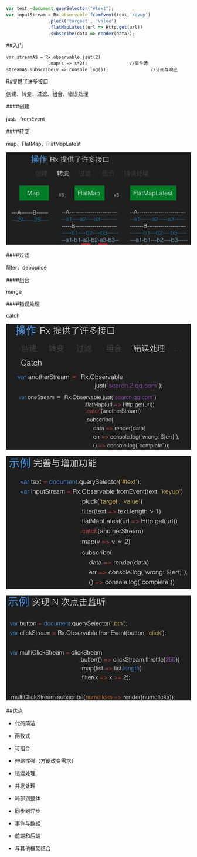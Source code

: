 ```js
var text =document.querSelector("#text");
var inputStream = Rx.Observable.fromEvent(text,'keyup')
                .pluck('targeet', 'value')
                .flatMapLatest(url => Http.get(url))
                .subscribe(data => render(data));
```


##入门

```
var streamA$ = Rx.observable.jsut(2)
                .map(s => s*2);                //事件源 
streamA$.subscribe(v => console.log());                //订阅与响应 
```

Rx提供了许多接口

创建、转变、过滤、组合、错误处理



####创建

just、fromEvent


####转变

map、FlatMap、FlatMapLatest

![](/assets/360截图20171207104022918.jpg)


####过滤

filter、debounce


####组合

merge



####错误处理

catch

![](/assets/360截图20171207104451166.jpg)


![](/assets/360截图20171207104759790.jpg)


![](/assets/360截图20171207105127761.jpg)




##优点

- 代码简洁

- 函数式

- 可组合

- 伸缩性强（方便改变需求）

- 错误处理

- 并发处理

- 局部到整体

- 同步到异步

- 事件与数据

- 前端和后端

- 与其他框架结合






